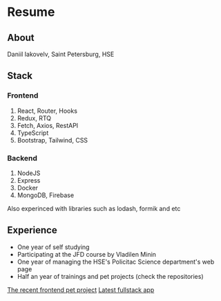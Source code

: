 # Resume

## About

Daniil Iakovelv, Saint Petersburg, HSE

## Stack 

### Frontend

1) React, Router, Hooks
2) Redux, RTQ
3) Fetch, Axios, RestAPI
4) TypeScript
5) Bootstrap, Tailwind, CSS

### Backend

1) NodeJS
2) Express
3) Docker
4) MongoDB, Firebase

Also experinced with libraries such as lodash, formik and etc

## Experience

* One year of self studying
* Participating at the JFD course by Vladilen Minin
* One year of managing the HSE's Policitac Science department's web page
* Half an year of trainings and pet projects (check the repositories)

[The recent frontend pet project](https://github.com/jkdnl/todo-pet-app)
[Latest fullstack app](https://github.com/jkdnl/widget-app)
